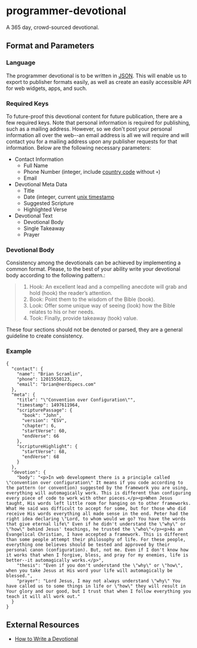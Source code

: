# programmer-devotional
A 365 day, crowd-sourced devotional.
## Format and Parameters
### Language
The programmer devotional is to be written in [JSON](https://www.tutorialspoint.com/json/json_quick_guide.htm). This will enable us to export to publisher formats easily, as well as create an easily accessible API for web widgets, apps, and such.
### Required Keys
To future-proof this devotional content for future publication, there are a few required keys. Note that personal information is required for publishing, such as a mailing address. However, so we don't post your personal information all over the web--an email address is all we will require and will contact you for a mailing address upon any publisher requests for that information. Below are the following necessary parameters:
* Contact Information
  * Full Name
  * Phone Number (integer, include [country code](https://faq.whatsapp.com/en/iphone/21016748) without `+`)
  * Email
* Devotional Meta Data
  * Title
  * Date (integer, current [unix timestamp](http://www.unixtimestamp.com/)
  * Suggested Scripture
  * Highlighted Verse
* Devotional Text
  * Devotional Body
  * Single Takeaway
  * Prayer
### Devotional Body
Consistency among the devotionals can be achieved by implementing a common format. Please, to the best of your ability write your devotional body according to the following pattern.:

> 1. Hook: An excellent lead and a compelling anecdote will grab and hold (hook) the reader’s attention.
> 2. Book: Point them to the wisdom of the Bible (book).
> 3. Look: Offer some unique way of seeing (look) how the Bible relates to his or her needs.
> 4. Took: Finally, provide takeaway (took) value.

These four sections should not be denoted or parsed, they are a general guideline to create consistency. 
### Example
```
{
  "contact": {
    "name": "Brian Scramlin",
    "phone": 12015550123,
    "email": "brian@nerdspecs.com"
  },
  "meta": {
    "title": "\"Convention over Configuration\"",
    "timestamp": 1497611964,
    "scripturePassage": {
      "book": "John",
      "version": "ESV",
      "chapter": 6,
      "startVerse": 60,
      "endVerse": 66
    },
    "scriptureHighlight": {
      "startVerse": 68,
      "endVerse": 68
    }
  },
  "devotion": {
    "body": "<p>In web development there is a principle called \"convention over configuration\" It means if you code according to the pattern (or convention) suggested by the framework you are using, everything will automagically work. This is different than configuring every piece of code to work with other pieces.</p><p>When Jesus taught, His words left little room for hanging on to other frameworks. What He said was difficult to accept for some, but for those who did receive His words everything all made sense in the end. Peter had the right idea declaring \"Lord, to whom would we go? You have the words that give eternal life\" Even if he didn't understand the \"why\" or \"how\" behind Jesus' teachings, he trusted the \"who\"</p><p>As an Evangelical Christian, I have accepted a framework. This is different than some people attempt their philosophy of life. For these people, everything one believes should be tested and approved by their personal canon (configuration). But, not me. Even if I don't know how it works that when I forgive, bless, and pray for my enemies, life is better--it automagically works.</p>",
    "thesis": "Even if you don't understand the \"why\" or \"how\", when you take Jesus at His word your life will automagically be blessed.",
    "prayer": "Lord Jesus, I may not always understand \"why\" You have called us to some things in life or \"how\" they will result in Your glory and our good, but I trust that when I follow everything you teach it will all work out."
  }
}
```
## External Resources
* [How to Write a Devotional](https://www.jerryjenkins.com/how-to-write-a-devotional/)
